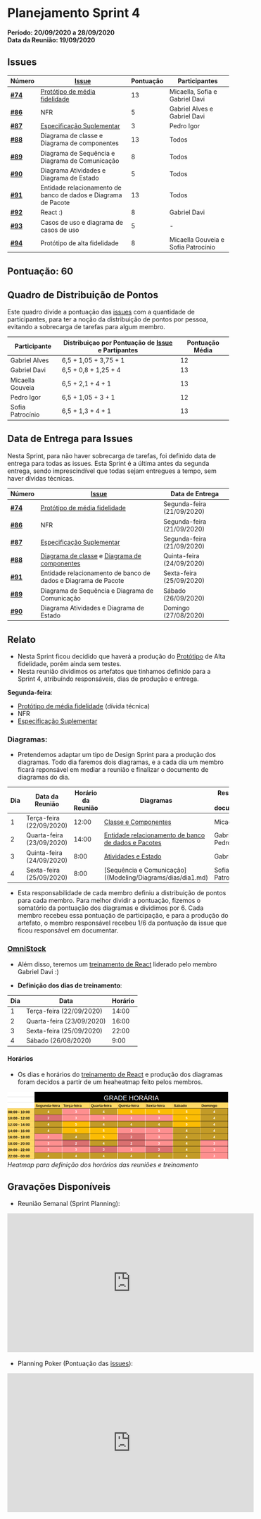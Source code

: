 # Planejamento Sprint 4

**Período: 20/09/2020 a 28/09/2020**<br>
**Data da Reunião: 19/09/2020**


## Issues

| Número | [Issue](Modeling/objeto?id=Issue) | Pontuação | Participantes |
|--------|-----------------------------------|-----------|---------------|
| [**#74**](https://github.com/UnBArqDsw/2020.1_G12_Stock/issues/74) | [Protótipo de média fidelidade](Product/PrototipoMedia.md) | 13 | Micaella, Sofia e Gabriel Davi |
| [**#86**](https://github.com/UnBArqDsw/2020.1_G12_Stock/issues/86) | NFR | 5 | Gabriel Alves e Gabriel Davi |
| [**#87**](https://github.com/UnBArqDsw/2020.1_G12_Stock/issues/87) | [Especificação Suplementar](Modeling/EspecificacaoSuplementar.md)    | 3 | Pedro Igor |
| [**#88**](https://github.com/UnBArqDsw/2020.1_G12_Stock/issues/88) | Diagrama de classe e Diagrama de componentes | 13 | Todos |
| [**#89**](https://github.com/UnBArqDsw/2020.1_G12_Stock/issues/89) | Diagrama de Sequência e Diagrama de Comunicação | 8 | Todos |
| [**#90**](https://github.com/UnBArqDsw/2020.1_G12_Stock/issues/90) | Diagrama Atividades e Diagrama de Estado | 5 | Todos |
| [**#91**](https://github.com/UnBArqDsw/2020.1_G12_Stock/issues/74) | Entidade relacionamento de banco de dados e Diagrama de Pacote | 13 | Todos |
| [**#92**](https://github.com/UnBArqDsw/2020.1_G12_Stock/issues/92) | React :) | 8 | Gabriel Davi |
| [**#93**](https://github.com/UnBArqDsw/2020.1_G12_Stock/issues/93) | Casos de uso e diagrama de casos de uso | 5 | - |
| [**#94**](https://github.com/UnBArqDsw/2020.1_G12_Stock/issues/94) | Protótipo de alta fidelidade | 8 | Micaella Gouveia e Sofia Patrocínio |


## Pontuação: 60

## Quadro de Distribuição de Pontos

Este quadro divide a pontuação das [issues](Modeling/objeto?id=Issue) com a quantidade de participantes, para ter a noção da distribuição de pontos por pessoa, evitando a sobrecarga de tarefas para algum membro.

| Participante | Distribuiçao por Pontuação de [Issue](Modeling/objeto?id=Issue) e Partipantes | Pontuação Média |
|--------------|-------------------------------------------------------------------------------|-----------------|
| Gabriel Alves | 6,5  + 1,05 + 3,75 + 1| 12 |
| Gabriel Davi | 6,5  +  0,8  + 1,25 + 4 | 13 |
| Micaella Gouveia | 6,5  + 2,1 + 4 + 1| 13 |
| Pedro Igor | 6,5  + 1,05 + 3  + 1 | 12 |
| Sofia Patrocínio | 6,5 + 1,3  + 4 + 1 | 13 |

## Data de Entrega para Issues

Nesta Sprint, para não haver sobrecarga de tarefas, foi definido data de entrega para todas as issues. Esta Sprint é a última antes da segunda entrega, sendo imprescindível que todas sejam entregues a tempo, sem haver dívidas técnicas.


| Número | [Issue](Modeling/objeto?id=Issue) | Data de Entrega |
|--------|-----------------------------------|-----------------|
| [**#74**](https://github.com/UnBArqDsw/2020.1_G12_Stock/issues/74) | [Protótipo de média fidelidade](Product/PrototipoMedia.md) | Segunda-feira (21/09/2020) |
| [**#86**](https://github.com/UnBArqDsw/2020.1_G12_Stock/issues/86) | NFR | Segunda-feira<br>(21/09/2020) |
| [**#87**](https://github.com/UnBArqDsw/2020.1_G12_Stock/issues/87) | [Especificação Suplementar](Modeling/EspecificacaoSuplementar.md)   |Segunda-feira<br>(21/09/2020) |
| [**#88**](https://github.com/UnBArqDsw/2020.1_G12_Stock/issues/88) | [Diagrama de classe](Modeling/Diagrams/Classes.md) e [Diagrama de componentes](Modeling/Diagrams/Componentes.md) | Quinta-feira<br>(24/09/2020) |
| [**#91**](https://github.com/UnBArqDsw/2020.1_G12_Stock/issues/74) | Entidade relacionamento de banco de dados e Diagrama de Pacote | Sexta-feira<br>(25/09/2020)
| [**#89**](https://github.com/UnBArqDsw/2020.1_G12_Stock/issues/89) | Diagrama de Sequência e Diagrama de Comunicação | Sábado<br>(26/09/2020)
| [**#90**](https://github.com/UnBArqDsw/2020.1_G12_Stock/issues/90) | Diagrama Atividades e Diagrama de Estado | Domingo<br>(27/08/2020)


## Relato

- Nesta Sprint ficou decidido que haverá a produção do [Protótipo](Modeling/objeto?id=protótipo) de  Alta fidelidade, porém ainda sem testes.
- Nesta reunião dividimos os artefatos que tinhamos definido para a Sprint 4, atribuíndo responsáveis, dias de produção e entrega.

**Segunda-feira**:
- [Protótipo de média fidelidade](Product/PrototipoMedia.md) (dívida técnica)
- NFR 
- [Especificação Suplementar](Modeling/EspecificacaoSuplementar.md)   

### **Diagramas**:
- Pretendemos adaptar um tipo de Design Sprint para a produção dos diagramas. Todo dia faremos dois diagramas, e a cada dia um membro ficará reponsável em mediar a reunião e finalizar o documento de diagramas do dia.

|Dia |Data da Reunião | Horário da Reunião |Diagramas | Responsável pela documentação
| - | -| -| - | - |
| 1 | Terça-feira<br> (22/09/2020) |12:00 |[Classe e Componentes](Modeling/Diagrams/dias/dia1.md) | Micaella|
| 2 | Quarta-feira<br> (23/09/2020) |14:00 |[Entidade relacionamento de banco de dados e Pacotes](Modeling/Diagrams/dias/dia2.md) | Gabriel Alves e Pedro Igor |
| 3 | Quinta-feira <br> (24/09/2020) |8:00 |[Atividades e Estado]((Modeling/Diagrams/dias/dia3.md)) | Gabriel Davi
| 4 | Sexta-feira <br>(25/09/2020) | 8:00 |[Sequência e Comunicação]((Modeling/Diagrams/dias/dia1.md) | Sofia Patrocínio

- Esta responsabilidade de cada membro definiu a distribuição de pontos para cada membro. Para melhor dividir a pontuação, fizemos o somatório da pontuação dos diagramas e dividimos por 6. Cada membro recebeu essa pontuação de participação, e para a produção do artefato, o membro responsável recebeu 1/6 da pontuação da issue que ficou responsável em documentar.


### [**OmniStock**](Project/Omnistock.md)
- Além disso, teremos um [treinamento de React](Project/Omnistock.md) liderado pelo membro Gabriel Davi :)

- **Definição dos dias de treinamento**:

| Dia | Data | Horário |
| - | - | - |
| 1 | Terça-feira (22/09/2020) | 14:00 |
| 2 | Quarta-feira (23/09/2020) | 16:00 |
| 3 | Sexta-feira (25/09/2020) | 22:00 |
| 4 | Sábado (26/08/2020) | 9:00 |

#### **Horários**
- Os dias e horários do [treinamento de React](Project/Omnistock.md) e produção dos diagramas foram decidos a partir de um heaheatmap feito pelos membros.

![reuniao](../../assets/img/Sprints/heatmapSprint4.png)
*Heatmap para definição dos horários das reuniões e treinamento*


## Gravações Disponíveis

- Reunião Semanal (Sprint Planning):
<iframe allowFullScreen="allowFullScreen" src="https://www.youtube.com/embed/COtvm7sxJls?ecver=1&amp;iv_load_policy=3&amp;yt:stretch=16:9&amp;autohide=1&amp;color=red&amp;width=560&amp;width=560" width="560" height="315" allowtransparency="true" frameborder="0"><div><a  id="x4Kmoha6" href="https://www.rockpamperscissors.co.uk/a-new-one-on-me/">Emma hybrid</a></div><div><a  id="x4Kmoha6" href="https://www.earth-essentials.co.uk/is-buying-a-mattress-the-worst-thing-possible-for-your-health/">VOCs</a></div><script type="text/javascript">function execute_YTvideo(){return youtube.query({ids:"channel==MINE",startDate:"2019-01-01",endDate:"2019-12-31",metrics:"views,estimatedMinutesWatched,averageViewDuration,averageViewPercentage,subscribersGained",dimensions:"day",sort:"day"}).then(function(e){},function(e){console.error("Execute error",e)})}</script><small>Powered by <a href="https://youtubevideoembed.com/ ">Embed YouTube Video</a></small></iframe>

- Planning Poker (Pontuação das [issues](Modeling/objeto?id=Issue)):
<iframe allowFullScreen="allowFullScreen" src="https://www.youtube.com/embed/u9VeayiYAPk?ecver=1&amp;iv_load_policy=3&amp;yt:stretch=16:9&amp;autohide=1&amp;color=red&amp;width=560&amp;width=560" width="560" height="315" allowtransparency="true" frameborder="0"><div><a  id="x4Kmoha6" href="https://www.rockpamperscissors.co.uk/a-new-one-on-me/">Emma hybrid</a></div><div><a  id="x4Kmoha6" href="https://www.earth-essentials.co.uk/is-buying-a-mattress-the-worst-thing-possible-for-your-health/">VOCs</a></div><script type="text/javascript">function execute_YTvideo(){return youtube.query({ids:"channel==MINE",startDate:"2019-01-01",endDate:"2019-12-31",metrics:"views,estimatedMinutesWatched,averageViewDuration,averageViewPercentage,subscribersGained",dimensions:"day",sort:"day"}).then(function(e){},function(e){console.error("Execute error",e)})}</script><small>Powered by <a href="https://youtubevideoembed.com/ ">Embed YouTube Video</a></small></iframe>

